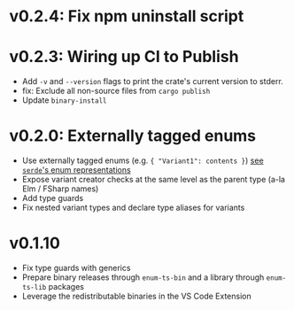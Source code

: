 # v0.2.4: Fix npm uninstall script

# v0.2.3: Wiring up CI to Publish

- Add `-v` and `--version` flags to print the crate's current version to stderr.
- fix: Exclude all non-source files from `cargo publish`
- Update `binary-install`

# v0.2.0: Externally tagged enums

- Use externally tagged enums (e.g. `{ "Variant1": contents }`) [see `serde`'s enum representations](https://serde.rs/enum-representations.html#externally-tagged)
- Expose variant creator checks at the same level as the parent type (a-la Elm / FSharp names)
- Add type guards
- Fix nested variant types and declare type aliases for variants

# v0.1.10

- Fix type guards with generics
- Prepare binary releases through `enum-ts-bin` and a library through `enum-ts-lib` packages
- Leverage the redistributable binaries in the VS Code Extension
